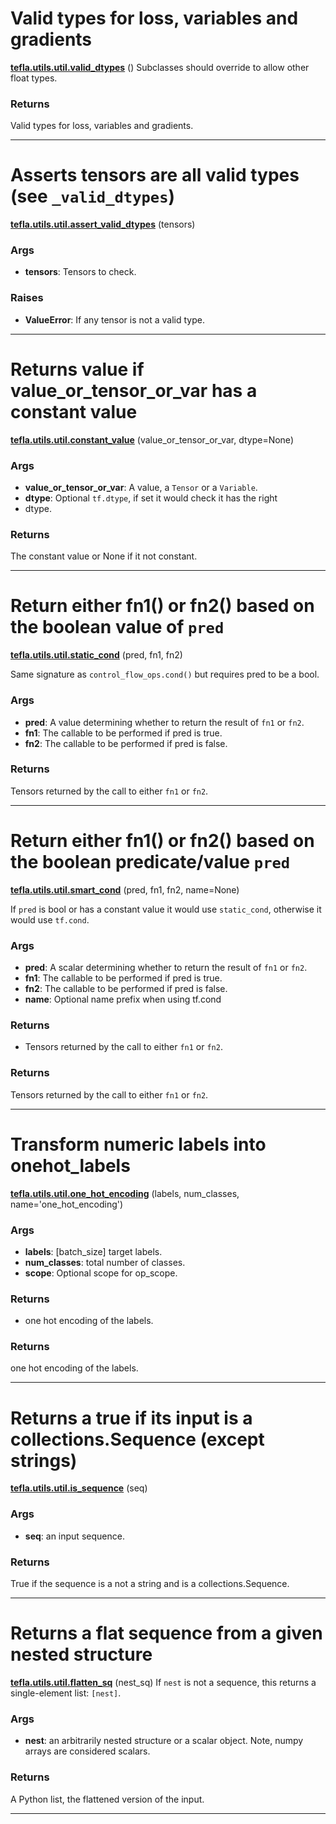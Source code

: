 # Valid types for loss, variables and gradients

<span class="extra_h1"><span style="color:black;"><a href=https://github.com/n3011/tefla/blob/master/tefla/utils/util.py#L196 target="_blank"><b>tefla.utils.util.valid_dtypes</b></a></span>  ()</span>
Subclasses should override to allow other float types.
<h3>Returns</h3>


Valid types for loss, variables and gradients.

 ---------- 

# Asserts tensors are all valid types (see `_valid_dtypes`)

<span class="extra_h1"><span style="color:black;"><a href=https://github.com/n3011/tefla/blob/master/tefla/utils/util.py#L205 target="_blank"><b>tefla.utils.util.assert_valid_dtypes</b></a></span>  (tensors)</span>
<h3>Args</h3>


 - **tensors**: Tensors to check.
<h3>Raises</h3>


 - **ValueError**: If any tensor is not a valid type.

 ---------- 

# Returns value if value_or_tensor_or_var has a constant value

<span class="extra_h1"><span style="color:black;"><a href=https://github.com/n3011/tefla/blob/master/tefla/utils/util.py#L219 target="_blank"><b>tefla.utils.util.constant_value</b></a></span>  (value_or_tensor_or_var,  dtype=None)</span>

<h3>Args</h3>


 - **value_or_tensor_or_var**: A value, a `Tensor` or a `Variable`.
 - **dtype**: Optional `tf.dtype`, if set it would check it has the right
 -   dtype.

<h3>Returns</h3>


The constant value or None if it not constant.

 ---------- 

# Return either fn1() or fn2() based on the boolean value of `pred`

<span class="extra_h1"><span style="color:black;"><a href=https://github.com/n3011/tefla/blob/master/tefla/utils/util.py#L247 target="_blank"><b>tefla.utils.util.static_cond</b></a></span>  (pred,  fn1,  fn2)</span>

Same signature as `control_flow_ops.cond()` but requires pred to be a bool.

<h3>Args</h3>


 - **pred**: A value determining whether to return the result of `fn1` or `fn2`.
 - **fn1**: The callable to be performed if pred is true.
 - **fn2**: The callable to be performed if pred is false.

<h3>Returns</h3>


Tensors returned by the call to either `fn1` or `fn2`.

 ---------- 

# Return either fn1() or fn2() based on the boolean predicate/value `pred`

<span class="extra_h1"><span style="color:black;"><a href=https://github.com/n3011/tefla/blob/master/tefla/utils/util.py#L273 target="_blank"><b>tefla.utils.util.smart_cond</b></a></span>  (pred,  fn1,  fn2,  name=None)</span>

If `pred` is bool or has a constant value it would use `static_cond`,
 otherwise it would use `tf.cond`.

<h3>Args</h3>


 - **pred**: A scalar determining whether to return the result of `fn1` or `fn2`.
 - **fn1**: The callable to be performed if pred is true.
 - **fn2**: The callable to be performed if pred is false.
 - **name**: Optional name prefix when using tf.cond
<h3>Returns</h3>


 - Tensors returned by the call to either `fn1` or `fn2`.

<h3>Returns</h3>


Tensors returned by the call to either `fn1` or `fn2`.

 ---------- 

# Transform numeric labels into onehot_labels

<span class="extra_h1"><span style="color:black;"><a href=https://github.com/n3011/tefla/blob/master/tefla/utils/util.py#L323 target="_blank"><b>tefla.utils.util.one_hot_encoding</b></a></span>  (labels,  num_classes,  name='one_hot_encoding')</span>
<h3>Args</h3>


 - **labels**: [batch_size] target labels.
 - **num_classes**: total number of classes.
 - **scope**: Optional scope for op_scope.
<h3>Returns</h3>


 - one hot encoding of the labels.

<h3>Returns</h3>


one hot encoding of the labels.

 ---------- 

# Returns a true if its input is a collections.Sequence (except strings)

<span class="extra_h1"><span style="color:black;"><a href=https://github.com/n3011/tefla/blob/master/tefla/utils/util.py#L342 target="_blank"><b>tefla.utils.util.is_sequence</b></a></span>  (seq)</span>

<h3>Args</h3>


 - **seq**: an input sequence.

<h3>Returns</h3>


True if the sequence is a not a string and is a collections.Sequence.

 ---------- 

# Returns a flat sequence from a given nested structure

<span class="extra_h1"><span style="color:black;"><a href=https://github.com/n3011/tefla/blob/master/tefla/utils/util.py#L354 target="_blank"><b>tefla.utils.util.flatten_sq</b></a></span>  (nest_sq)</span>
If `nest` is not a sequence, this returns a single-element list: `[nest]`.

<h3>Args</h3>


 - **nest**: an arbitrarily nested structure or a scalar object.
Note, numpy arrays are considered scalars.

<h3>Returns</h3>


A Python list, the flattened version of the input.

 ---------- 

